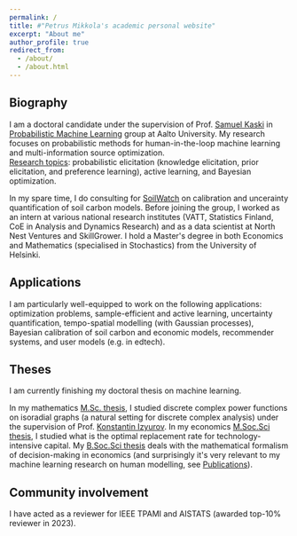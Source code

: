 ```yaml
---
permalink: /
title: #"Petrus Mikkola's academic personal website"
excerpt: "About me"
author_profile: true
redirect_from: 
  - /about/
  - /about.html
---
```


<h2>Biography</h2>
I am a doctoral candidate under the supervision of Prof. <a href="https://people.aalto.fi/samuel.kaski">Samuel Kaski</a> in <a href="http://research.cs.aalto.fi/pml">Probabilistic Machine Learning</a> group at Aalto University. My research focuses on probabilistic methods for human-in-the-loop machine learning and multi-information source optimization.<br> 
<u>Research topics</u>: probabilistic elicitation (knowledge elicitation, prior elicitation, and preference learning), active learning, and Bayesian optimization.<br>

In my spare time, I do consulting for <a href="https://soilwatch.eu">SoilWatch</a> on calibration and uncerainty quantification of soil carbon models. Before joining the group, I worked as an intern at various national research institutes (VATT, Statistics Finland, CoE in Analysis and Dynamics Research) and as a data scientist at North Nest Ventures and SkillGrower. I hold a Master's degree in both Economics and Mathematics (specialised in Stochastics) from the University of Helsinki.

<h2>Applications</h2>
I am particularly well-equipped to work on the following applications: optimization problems, sample-efficient and active learning, uncertainty quantification, tempo-spatial modelling (with Gaussian processes), Bayesian calibration of soil carbon and economic models, recommender systems, and user models (e.g. in edtech).

<h2>Theses</h2>
I am currently finishing my doctoral thesis on machine learning.<br>

In my mathematics <a href="https://helda.helsinki.fi/handle/10138/330731">M.Sc. thesis</a>, I studied discrete complex power functions on isoradial graphs (a natural setting for discrete complex analysis) under the supervision of Prof. <a href="https://wiki.helsinki.fi/display/mathphys/Izyurov">Konstantin Izyurov</a>. In my economics [M.Soc.Sci thesis](files/thesis_econ.pdf), I studied what is the optimal replacement rate for technology-intensive capital. My [B.Soc.Sci thesis](files/bachelor_thesis_econ.pdf) deals with the mathematical formalism of decision-making in economics (and surprisingly it's very relevant to my machine learning research on human modelling, see <a href="https://p-mikkola.github.io/publications/">Publications</a>).

<h2>Community involvement</h2>
I have acted as a reviewer for IEEE TPAMI and AISTATS (awarded top-10% reviewer in 2023).
